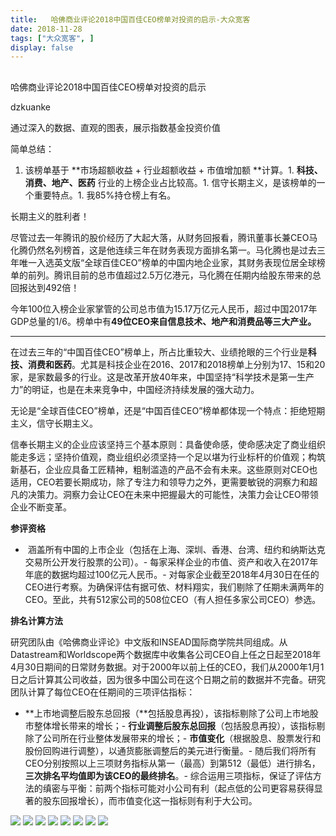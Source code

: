 ```yaml
---
title:   哈佛商业评论2018中国百佳CEO榜单对投资的启示-大众宽客
date: 2018-11-28
tags: ["大众宽客", ]
display: false
---
```



## 



哈佛商业评论2018中国百佳CEO榜单对投资的启示




dzkuanke




通过深入的数据、直观的图表，展示指数基金投资价值


简单总结：
1. 该榜单基于&nbsp;**市场超额收益 + 行业超额收益 + 市值增加额&nbsp;**计算。1. **科技、消费、地产、医药**&nbsp;行业的上榜企业占比较高。1. 信守长期主义，是该榜单的一个重要特点。1. 我85%持仓榜上有名。


长期主义的胜利者！



尽管过去一年腾讯的股价经历了大起大落，从财务回报看，腾讯董事长兼CEO马化腾仍然名列榜首，这是他连续三年在财务表现方面排名第一。马化腾也是过去三年唯一入选英文版“全球百佳CEO”榜单的中国内地企业家，其财务表现位居全球榜单的前列。腾讯目前的总市值超过2.5万亿港元，马化腾在任期内给股东带来的总回报达到492倍！



今年100位入榜企业家掌管的公司总市值为15.17万亿元人民币，超过中国2017年GDP总量的1/6。榜单中有**49位CEO来自信息技术、地产和消费品等三大产业。**

****

在过去三年的“中国百佳CEO”榜单上，所占比重较大、业绩抢眼的三个行业是**科技、消费和医药**。尤其是科技企业在2016、2017和2018榜单上分别为17、15和20家，是家数最多的行业。这是改革开放40年来，中国坚持“科学技术是第一生产力”的明证，也是在未来竞争中，中国经济持续发展的强大动力。



无论是“全球百佳CEO”榜单，还是“中国百佳CEO”榜单都体现一个特点：拒绝短期主义，信守长期主义。



信奉长期主义的企业应该坚持三个基本原则：具备使命感，使命感决定了商业组织能走多远；坚持价值观，商业组织必须坚持一个足以堪为行业标杆的价值观；构筑新基石，企业应具备工匠精神，粗制滥造的产品不会有未来。这些原则对CEO也适用，CEO若要长期成功，除了专注力和领导力之外，更需要敏锐的洞察力和超凡的决策力。洞察力会让CEO在未来中把握最大的可能性，决策力会让CEO带领企业不断变革。



**参评资格**
- &nbsp;涵盖所有中国的上市企业（包括在上海、深圳、香港、台湾、纽约和纳斯达克交易所公开发行股票的公司）。- 每家采样企业的市值、资产和收入在2017年年底的数据均超过100亿元人民币。- 对每家企业截至2018年4月30日在任的CEO进行考察。为确保评估有据可依、材料翔实，我们剔除了任期未满两年的CEO。至此，共有512家公司的508位CEO（有人担任多家公司CEO）参选。


**排名计算方法**

研究团队由《哈佛商业评论》中文版和INSEAD国际商学院共同组成。从Datastream和Worldscope两个数据库中收集各公司CEO自上任之日起至2018年4月30日期间的日常财务数据。对于2000年以前上任的CEO，我们从2000年1月1日之后计算其公司收益，因为很多中国公司在这个日期之前的数据并不完备。研究团队计算了每位CEO在任期间的三项评估指标：
- **上市地调整后股东总回报（**包括股息再投），该指标剔除了公司上市地股市整体增长带来的增长；- **行业调整后股东总回报**（包括股息再投），该指标剔除了公司所在行业整体发展带来的增长；- **市值变化**（根据股息、股票发行和股份回购进行调整），以通货膨胀调整后的美元进行衡量。- 随后我们将所有CEO分别按照以上三项财务指标从第一（最高）到第512（最低）进行排名，**三次排名平均值即为该CEO的最终排名**。- 综合运用三项指标，保证了评估方法的缜密与平衡：前两个指标可能对小公司有利（起点低的公司更容易获得显著的股东回报增长），而市值变化这一指标则有利于大公司。


<img class="" data-copyright="0" data-ratio="0.8857965451055663" data-s="300,640" src="https://mmbiz.qpic.cn/mmbiz_jpg/PKw3FQPmhIh6hxRGa8UncTge8FvFdVQXujyoAHY7AQsTNgiafUz2ZDic1yib9WEGLMfjA49HfaO8ESMDe2qwIgJ5w/640?wx_fmt=jpeg" data-type="jpeg" data-w="1042" style=""/>





<img class="" data-copyright="0" data-ratio="0.9030710172744721" data-s="300,640" src="https://mmbiz.qpic.cn/mmbiz_jpg/PKw3FQPmhIh6hxRGa8UncTge8FvFdVQXExYsMUIGWtwu7JjOXOID50lgxzgByKNW7uwvRP3AUtHhB59xLalV4Q/640?wx_fmt=jpeg" data-type="jpeg" data-w="1042" style=""/>

<img class="" data-copyright="0" data-ratio="0.8819577735124761" data-s="300,640" src="https://mmbiz.qpic.cn/mmbiz_jpg/PKw3FQPmhIh6hxRGa8UncTge8FvFdVQXXtibNR9o1NFUNV9iaOf9s6f8woB69VMdEQ3gHUld2Os0YM1QAu82uwUg/640?wx_fmt=jpeg" data-type="jpeg" data-w="1042" style=""/>

<img class="" data-copyright="0" data-ratio="0.9616122840690979" data-s="300,640" src="https://mmbiz.qpic.cn/mmbiz_jpg/PKw3FQPmhIh6hxRGa8UncTge8FvFdVQX5sF2dFUtMaHly5QPkPD3knqt2KV4dLhQu9LQMdJegbsUPrsLgPcfTA/640?wx_fmt=jpeg" data-type="jpeg" data-w="1042" style=""/>

<img class="" data-copyright="0" data-ratio="0.8790786948176583" data-s="300,640" src="https://mmbiz.qpic.cn/mmbiz_jpg/PKw3FQPmhIh6hxRGa8UncTge8FvFdVQXr2u2oNMVfr8ORXJibzzvpWvsRWI7Ze1V2gkYTicOKd2kkxNavSbGoZtw/640?wx_fmt=jpeg" data-type="jpeg" data-w="1042" style=""/>

<img class="" data-copyright="0" data-ratio="0.9107485604606526" data-s="300,640" src="https://mmbiz.qpic.cn/mmbiz_jpg/PKw3FQPmhIh6hxRGa8UncTge8FvFdVQXu7Dp3nZh4cNxPclYacEiaQTupcqlutOg8SKuXYPt4VGGA5GOGZVrVbA/640?wx_fmt=jpeg" data-type="jpeg" data-w="1042" style=""/>

<img class="" data-copyright="0" data-ratio="0.9347408829174664" data-s="300,640" src="https://mmbiz.qpic.cn/mmbiz_jpg/PKw3FQPmhIh6hxRGa8UncTge8FvFdVQXicGPZVwYSyb2zVOjkVuq5W5W0fTbicic6gotAPVpF2P2ylJqrJibIyE3iaQ/640?wx_fmt=jpeg" data-type="jpeg" data-w="1042" style=""/>

<img class="" data-copyright="0" data-ratio="0.9069097888675623" data-s="300,640" src="https://mmbiz.qpic.cn/mmbiz_jpg/PKw3FQPmhIh6hxRGa8UncTge8FvFdVQXemJsJ0JQ5xdJr7Iq4sSgxnn4Uy6T6gf6LvG3Mjd4l2HiagTjqSGRskg/640?wx_fmt=jpeg" data-type="jpeg" data-w="1042" style=""/>